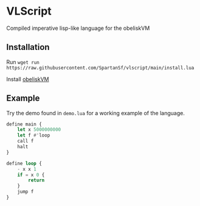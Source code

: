 # VLScript
Compiled imperative lisp-like language for the obeliskVM

## Installation
Run `wget run https://raw.githubusercontent.com/SpartanSf/vlscript/main/install.lua`

Install [obeliskVM](https://github.com/SpartanSf/obeliskVM)

## Example
Try the demo found in `demo.lua` for a working example of the language.

```lisp
define main {
    let x 5000000000
    let f #'loop
    call f
    halt
}

define loop {
    - x x 1
    if = x 0 {
        return
    }
    jump f
}
```
